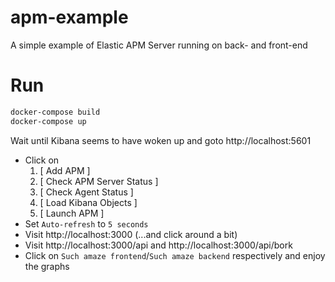 # apm-example
A simple example of Elastic APM Server running on back- and front-end

# Run
```bash
docker-compose build
docker-compose up
```
Wait until Kibana seems to have woken up and goto http://localhost:5601

* Click on
  1. [ Add APM ]
  2. [ Check APM Server Status ]
  3. [ Check Agent Status ]
  4. [ Load Kibana Objects ]
  5. [ Launch APM ]
* Set `Auto-refresh` to `5 seconds`
* Visit http://localhost:3000 (...and click around a bit)
* Visit http://localhost:3000/api and http://localhost:3000/api/bork
* Click on `Such amaze frontend`/`Such amaze backend` respectively and enjoy the graphs